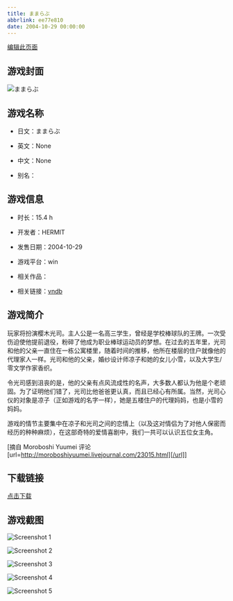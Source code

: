 ```yaml
---
title: ままらぶ
abbrlink: ee77e810
date: 2004-10-29 00:00:00
---
```

[编辑此页面](https://github.com/ACG-3/ADV3-source/blob/main/source/_posts/games/%E3%81%BE%E3%81%BE%E3%82%89%E3%81%B6.md)

## 游戏封面

![ままらぶ](https://pan.timero.xyz/d/onedrive/img_lib_001/%E3%81%BE%E3%81%BE%E3%82%89%E3%81%B6_cover.avif)


## 游戏名称

- 日文：ままらぶ
- 英文：None
- 中文：None

- 别名：


## 游戏信息

- 时长：15.4 h
- 开发者：HERMIT
- 发售日期：2004-10-29
- 游戏平台：win
- 相关作品：

- 相关链接：[vndb](https://vndb.org/v1456)


## 游戏简介

玩家将扮演樱木光司。主人公是一名高三学生，曾经是学校棒球队的王牌。一次受伤迫使他提前退役，粉碎了他成为职业棒球运动员的梦想。在过去的五年里，光司和他的父亲一直住在一栋公寓楼里，随着时间的推移，他所在楼层的住户就像他的代理家人一样。光司和他的父亲，婚纱设计师凉子和她的女儿小雪，以及大学生/零文学作家香织。

令光司感到沮丧的是，他的父亲有点风流成性的名声，大多数人都认为他是个老顽固。为了证明他们错了，光司比他爸爸更认真，而且已经心有所属。当然，光司心仪的对象是凉子（正如游戏的名字一样），她是五楼住户的代理妈妈，也是小雪的妈妈。

游戏的情节主要集中在凉子和光司之间的恋情上（以及这对情侣为了对他人保密而经历的种种麻烦），在这部奇特的爱情喜剧中，我们一共可以认识五位女主角。

[摘自 Moroboshi Yuumei 评论[url=http://moroboshiyuumei.livejournal.com/23015.html][/url]]


## 下载链接

[点击下载](https://pan.timero.xyz/onedrive/adv_lib_001/%E3%81%BE%E3%81%BE%E3%82%89%E3%81%B6)


## 游戏截图


![Screenshot 1](https://pan.timero.xyz/d/onedrive/img_lib_001/%E3%81%BE%E3%81%BE%E3%82%89%E3%81%B6_Screenshot_1.avif)

![Screenshot 2](https://pan.timero.xyz/d/onedrive/img_lib_001/%E3%81%BE%E3%81%BE%E3%82%89%E3%81%B6_Screenshot_2.avif)

![Screenshot 3](https://pan.timero.xyz/d/onedrive/img_lib_001/%E3%81%BE%E3%81%BE%E3%82%89%E3%81%B6_Screenshot_3.avif)

![Screenshot 4](https://pan.timero.xyz/d/onedrive/img_lib_001/%E3%81%BE%E3%81%BE%E3%82%89%E3%81%B6_Screenshot_4.avif)

![Screenshot 5](https://pan.timero.xyz/d/onedrive/img_lib_001/%E3%81%BE%E3%81%BE%E3%82%89%E3%81%B6_Screenshot_5.avif)

